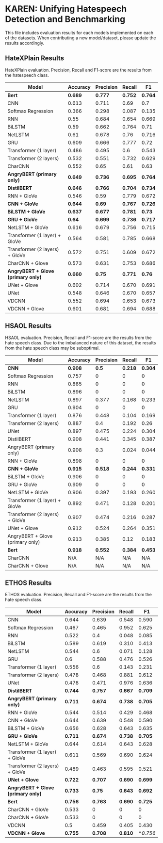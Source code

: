# KAREN: Unifying Hatespeech Detection and Benchmarking

This file includes evaluation results for each models implemented on each of the datasets. When contributing a new model/dataset, please update the results accordingly.

## HateXPlain Results
HateXPlain evaluation. Precision, Recall and F1-score are the results from the hatespeech class.

| Model	| Accuracy	| Precision	| Recall | F1|
| ------| ----------| ----------| -------| --|
| **Bert**| **0.689**| 	**0.777**	| **0.752**| 	**0.764**|
| CNN	| 0.613	| 0.711	| 0.69	| 0.7|
| Softmax Regression	| 0.366	| 0.298	| 0.087	| 0.135|
| RNN	| 0.55	| 0.684| 	0.654| 	0.669|
| BiLSTM| 	0.59| 	0.662| 	0.764| 	0.71|
| NetLSTM	| 0.61| 	0.678| 	0.76| 	0.716|
| GRU	| 0.609	| 0.666	| 0.777	| 0.72|
| Transformer (1 layer)	| 0.486| 	0.495	| 0.6	| 0.543|
| Transformer (2 layers)| 	0.532| 	0.551	| 0.732| 	0.629|
| CharCNN | 0.552 | 0.65 | 0.61 | 0.63 |
| **AngryBERT (primary only)** | **0.649** | **0.736** | **0.695** | **0.764** |
| **DistilBERT** | **0.646** | **0.766** | **0.704** | **0.734** |
| RNN + GloVe	| 0.546| 	0.59	| 0.779	| 0.672 |
| **CNN + GloVe**	| **0.644**	| **0.69** | **0.767**| **0.726**|
| **BiLSTM + GloVe**	| **0.637**| 	**0.677**	| **0.781**| 	**0.73**|
| **GRU + GloVe**| **0.64**| 	**0.699**	| **0.736** | **0.717** |
| NetLSTM + GloVe	| 0.616| 	0.679| 	0.756| 	0.715|
| Transformer (1 layer) + GloVe	| 0.564	| 0.581	| 0.785	| 0.668|
| Transformer (2 layers) + GloVe| 	0.572| 	0.751| 	0.609	| 0.672|
| CharCNN + Glove | 0.573 | 0.631 | 0.753 | 0.686 |
| **AngryBERT + Glove (primary only)** | **0.660** | **0.75** | **0.771** | **0.76** |
| UNet + Glove | 0.602 | 0.714 | 0.670 | 0.691 |
| UNet | 0.548 | 0.646 | 0.670 |  0.657 |
| VDCNN | 0.552 | 0.694 | 0.653 | 0.673 |
| VDCNN + Glove | 0.601 | 0.681 | 0.694 | 0.688 |

## HSAOL Results
HSAOL evaluation. Precision, Recall and F1-score are the results from the hate speech class. Due to the imbalanced nature of this dataset, the results from the hate speech class may be suboptimal.

| Model	| Accuracy	| Precision	| Recall | F1|
| ------| ----------| ----------| -------| --|
| **CNN**	| **0.908** | **0.5**	| **0.218**	| **0.304**	|
| Softmax Regression	| 0.757	| 0	| 0	| 0 |
| RNN	| 0.865	| 0 | 	0 | 	0|
| BiLSTM| 	0.896| 	0 | 	0 | 	0 |
| NetLSTM	| 0.897| 	0.377 | 	0.168| 	0.233|
| GRU	| 0.904	| 0 | 0	| 0 |
| Transformer (1 layer)	| 0.876 | 0.448 | 0.104 | 0.169	|
| Transformer (2 layers)| 0.887 | 0.4	| 0.192 | 0.26 |
| UNet | 0.897 | 0.475 |  0.224  |  0.304 |
| DistilBERT | 0.908 | 0.441  | 0.345| 0.387 |
| AngryBERT (primary only) | 0.908 | 0.3 | 0.024 | 0.044 |
| RNN + GloVe	| 0.898| 	0	| 0 | 0|
| **CNN + GloVe**	| **0.915**	| **0.518** | **0.244** | **0.331** |
| BiLSTM + GloVe	| 0.906 | 	0	| 0 | 	0 |
| GRU + GloVe | 0.909 | 	0	| 0 | 0 |
| NetLSTM + GloVe	| 0.906 | 	0.397 | 	0.193| 	0.260 |
| Transformer (1 layer) + GloVe	| 0.892	| 0.471	| 0.128	| 0.201 |
| Transformer (2 layers) + GloVe| 0.907 | 0.474 | 0.216 | 0.287 |
| UNet + Glove | 0.912 | 0.524  | 0.264 | 0.351 |
| AngryBERT + Glove (primary only) |  0.913 | 0.385 | 0.12 | 0.183 |
| **Bert** | **0.918** | **0.552**	| **0.384** | **0.453** |
| CharCNN |  N/A |  N/A |  N/A |  N/A |
| CharCNN + Glove |  N/A |  N/A |  N/A |  N/A |

## ETHOS Results
ETHOS evaluation. Precision, Recall and F1-score are the results from the hate speech class.

| Model	| Accuracy	| Precision	| Recall | F1|
| ------| ----------| ----------| -------| --|
| CNN	| 0.644 | 0.639	| 0.548	| 0.590	|
| Softmax Regression	| 0.467	| 0.465	| 0.952	| 0.625  |
| RNN	| 0.522	| 0.4 |	0.048 |	0.085|
| BiLSTM| 	0.589| 	0.619 | 	0.310 | 	0.413 |
| NetLSTM	| 0.544| 	0.6 | 	0.071| 	0.128 |
| GRU	| 0.6	| 0.588 | 0.476	| 0.526|
| Transformer (1 layer)	| 0.556 | 0.6 | 0.143 | 0.231	|
| Transformer (2 layers)| 0.478 | 0.468	| 0.881 | 0.612 |
| UNet | 0.478 | 0.471 |0.976  | 0.636 |
| **DistilBERT** | **0.744** |  **0.757** | **0.667** |**0.709** |
| **AngryBERT (primary only)** | **0.711**|**0.674**  |**0.738** | **0.705** |
| RNN + GloVe	| 0.544| 	0.514	| 0.429 | 0.468|
| CNN + GloVe	| 0.644 | 0.639 | 0.548 | 0.590 |
| BiLSTM + GloVe	| 0.656 | 	0.628	| 0.643 | 	0.635 |
| **GRU + GloVe** | **0.711** | 	**0.674**	| **0.738** | **0.705** |
| NetLSTM + GloVe	| 0.644 | 	0.614 | 	0.643| 	0.628 |
| Transformer (1 layer) + GloVe	| 0.611	| 0.569	| 0.690	| 0.624 |
| Transformer (2 layers) + GloVe| 0.489 | 0.463 | 0.595 | 0.521 |
| **UNet + Glove** | **0.722** | **0.707** | **0.690** | **0.699** |
| **AngryBERT + Glove (primary only)** |  **0.733** | **0.75**  | **0.643** |  **0.692**|
| **Bert** | **0.756** | **0.763**	|  **0.690**| **0.725** |
| CharCNN + GloVe | 0.533 | 	0	| 0 | 0 |
| CharCNN + GloVe	| 0.533 | 	0 | 	0| 	0 |
| VDCNN | 0.5 | 0.459 | 0.405 | 0.430 |
| **VDCNN + Glove** | **0.755** | **0.708** | **0.810** | **0.756* |
